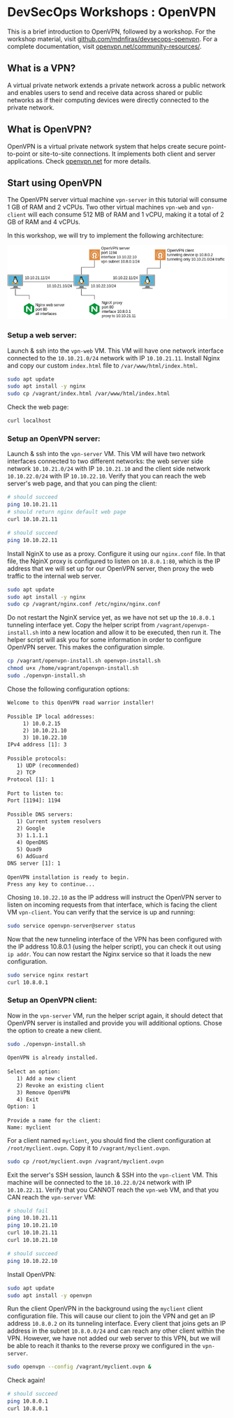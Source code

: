 # DevSecOps Workshops : OpenVPN

This is a brief introduction to OpenVPN, followed by a workshop. For the workshop material, visit <a href="https://github.com/mdnfiras/devsecops-openvpn" target="_blank">github.com/mdnfiras/devsecops-openvpn</a>. For a complete documentation, visit <a href="https://openvpn.net/community-resources/" target="_blank">openvpn.net/community-resources/</a>.

## What is a VPN?

A virtual private network extends a private network across a public network and enables users to send and receive data across shared or public networks as if their computing devices were directly connected to the private network.

## What is OpenVPN?

OpenVPN is a virtual private network system that helps create secure point-to-point or site-to-site connections. It implements both client and server applications. Check <a href="https://openvpn.net/">openvpn.net</a> for more details.

## Start using OpenVPN

The OpenVPN server virtual machine `vpn-server` in this tutorial will consume 1 GB of RAM and 2 vCPUs. Two other virtual machines `vpn-web` and `vpn-client` will each consume 512 MB of RAM and 1 vCPU, making it a total of 2 GB of RAM and 4 vCPUs.

In this workshop, we will try to implement the following architecture:

<img src="imgs/arch.png"/>

### Setup a web server:

Launch & ssh into the `vpn-web` VM. This VM will have one network interface connected to the `10.10.21.0/24` network with IP `10.10.21.11`. Install Nginx and copy our custom `index.html` file to `/var/www/html/index.html`.

```bash
sudo apt update
sudo apt install -y nginx
sudo cp /vagrant/index.html /var/www/html/index.html
```

Check the web page:

```bash
curl localhost
```

### Setup an OpenVPN server:

Launch & ssh into the `vpn-server` VM. This VM will have two network interfaces connected to two different networks: the web server side network `10.10.21.0/24` with IP `10.10.21.10` and the client side network `10.10.22.0/24` with IP `10.10.22.10`. Verify that you can reach the web server's web page, and that you can ping the client:

```bash
# should succeed
ping 10.10.21.11
# should return nginx default web page
curl 10.10.21.11
```

```bash
# should succeed
ping 10.10.22.11
```

Install NginX to use as a proxy. Configure it using our `nginx.conf` file. In that file, the NginX proxy is configured to listen on `10.8.0.1:80`, which is the IP address that we will set up for our OpenVPN server, then proxy the web traffic to the internal web server.

```bash
sudo apt update
sudo apt install -y nginx
sudo cp /vagrant/nginx.conf /etc/nginx/nginx.conf
```

Do not restart the NginX service yet, as we have not set up the `10.8.0.1` tunneling interface yet. Copy the helper script from `/vagrant/openvpn-install.sh` into a new location and allow it to be executed, then run it. The helper script will ask you for some information in order to configure OpenVPN server. This makes the configuration simple.

```bash
cp /vagrant/openvpn-install.sh openvpn-install.sh
chmod u+x /home/vagrant/openvpn-install.sh
sudo ./openvpn-install.sh
```

Chose the following configuration options:

```
Welcome to this OpenVPN road warrior installer!

Possible IP local addresses:
     1) 10.0.2.15
     2) 10.10.21.10
     3) 10.10.22.10
IPv4 address [1]: 3

Possible protocols:
   1) UDP (recommended)
   2) TCP
Protocol [1]: 1

Port to listen to:
Port [1194]: 1194            

Possible DNS servers:
   1) Current system resolvers
   2) Google
   3) 1.1.1.1
   4) OpenDNS
   5) Quad9
   6) AdGuard
DNS server [1]: 1

OpenVPN installation is ready to begin.
Press any key to continue...
```

Chosing `10.10.22.10` as the IP address will instruct the OpenVPN server to listen on incoming requests from that interface, which is facing the client VM `vpn-client`. You can verify that the service is up and running:

```bash
sudo service openvpn-server@server status
```

Now that the new tunneling interface of the VPN has been configured with the IP address 10.8.0.1 (using the helper script), you can check it out using `ip addr`. You can now restart the Nginx service so that it loads the new configuration.

```bash
sudo service nginx restart
curl 10.8.0.1
```

### Setup an OpenVPN client:

Now in the `vpn-server` VM, run the helper script again, it should detect that OpenVPN server is installed and provide you will additional options. Chose the option to create a new client.

```bash
sudo ./openvpn-install.sh
```

```
OpenVPN is already installed.

Select an option:
   1) Add a new client
   2) Revoke an existing client
   3) Remove OpenVPN
   4) Exit
Option: 1

Provide a name for the client:
Name: myclient
```

For a client named `myclient`, you should find the client configuration at `/root/myclient.ovpn`. Copy it to `/vagrant/myclient.ovpn`.

```bash
sudo cp /root/myclient.ovpn /vagrant/myclient.ovpn
```

Exit the server's SSH session, launch & SSH into the `vpn-client` VM. This machine will be connected to the `10.10.22.0/24` network with IP `10.10.22.11`. Verify that you CANNOT reach the `vpn-web` VM, and that you CAN reach the `vpn-server` VM:

```bash
# should fail
ping 10.10.21.11
ping 10.10.21.10
curl 10.10.21.11
curl 10.10.21.10
```

```bash
# should succeed
ping 10.10.22.10
```

Install OpenVPN:

```bash
sudo apt update
sudo apt install -y openvpn
```

Run the client OpenVPN in the background using the `myclient` client configuration file. This will cause our client to join the VPN and get an IP address `10.8.0.2` on its tunneling interface. Every client that joins gets an IP address in the subnet `10.8.0.0/24` and can reach any other client within the VPN. However, we have not added our web server to this VPN, but we will be able to reach it thanks to the reverse proxy we configured in the `vpn-server`.

```bash
sudo openvpn --config /vagrant/myclient.ovpn &
```

Check again!

```bash
# should succeed
ping 10.8.0.1
curl 10.8.0.1
```

